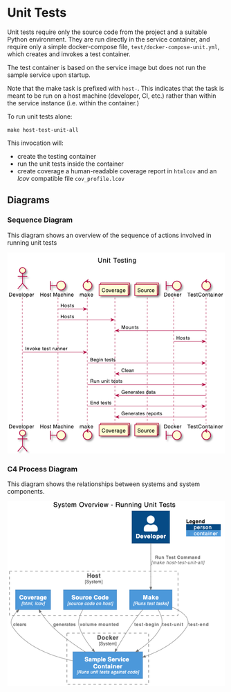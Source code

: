 # Unit Tests

Unit tests require only the source code from the project and a suitable Python environment. They are run directly in the service container, and require only a simple docker-compose file, `test/docker-compose-unit.yml`, which creates and invokes a test container.

The test container is based on the service image but does not run the sample service upon startup.

Note that the make task is prefixed with `host-`. This indicates that the task is meant to be run on a host machine (developer, CI, etc.) rather than within the service instance (i.e. within the container.)

To run unit tests alone:

```shell
make host-test-unit-all
```

This invocation will:

- create the testing container
- run the unit tests inside the container
- create coverage a human-readable coverage report in `htmlcov` and an _lcov_ compatible file `cov_profile.lcov`

## Diagrams

### Sequence Diagram

This diagram shows an overview of the sequence of actions involved in running unit tests

![unit tests](../diagrams/images/unit-test-sequence.png)

### C4 Process Diagram

This diagram shows the relationships between systems and system components.

![unit tests](../diagrams/images/unit-test-c4.png)
